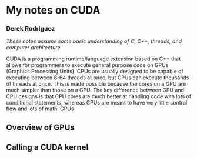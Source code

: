 # My notes on CUDA
### Derek Rodriguez
_These notes assume some basic understanding of C, C++, threads, and computer
architecture._

CUDA is a programming runtime/language extension based on C++ that allows
for programmers to execute general purpose code on GPUs (Graphics Processing
Units). CPUs are usually designed to be capable of executing between 8-64 
threads at once, but GPUs can execute thousands of threads at once. This is 
made possible because the cores on a GPU are much simpler than those on a GPU. The key difference between GPU and
CPU designs is that CPU cores are much better at handling code with lots of
conditional statements, whereas GPUs are meant to have very little control flow
and lots of math. GPUs 

## Overview of GPUs
## Calling a CUDA kernel
## 
